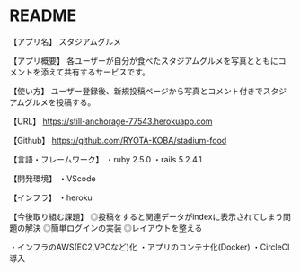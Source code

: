 # README
【アプリ名】
スタジアムグルメ

【アプリ概要】
各ユーザーが自分が食べたスタジアムグルメを写真とともにコメントを添えて共有するサービスです。

【使い方】
ユーザー登録後、新規投稿ページから写真とコメント付きでスタジアムグルメを投稿する。

【URL】
https://still-anchorage-77543.herokuapp.com

【Github】
https://github.com/RYOTA-KOBA/stadium-food


【言語・フレームワーク】
・ruby 2.5.0
・rails 5.2.4.1

【開発環境】
・VScode

【インフラ】
・heroku

【今後取り組む課題】
◎投稿をすると関連データがindexに表示されてしまう問題の解決
◎簡単ログインの実装
◎レイアウトを整える

・インフラのAWS(EC2,VPCなど)化
・アプリのコンテナ化(Docker)
・CircleCI導入


